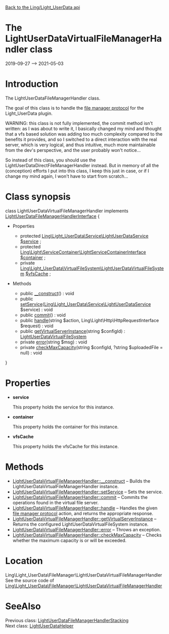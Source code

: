 [Back to the Ling/Light_UserData api](https://github.com/lingtalfi/Light_UserData/blob/master/doc/api/Ling/Light_UserData.md)



The LightUserDataVirtualFileManagerHandler class
================
2019-09-27 --> 2021-05-03






Introduction
============

The LightUserDataFileManagerHandler class.

The goal of this class is to handle the [file manager protocol](https://github.com/lingtalfi/TheBar/blob/master/discussions/file-manager-protocol.md) for the Light_UserData plugin.

WARNING: this class is not fully implemented, the commit method isn't written: as I was about to write it,
I basically changed my mind and thought that a vfs based solution was adding too much complexity compared to the benefits it provides,
and so I switched to a direct interaction with the real server, which is very logical, and thus intuitive, much more maintainable
from the dev's perspective, and the user probably won't notice...

So instead of this class, you should use the LightUserDataDirectFileManagerHandler instead.
But in memory of all the (conception) efforts I put into this class, I keep this just in case, or if I change my mind again,
I won't have to start from scratch...



Class synopsis
==============


class <span class="pl-k">LightUserDataVirtualFileManagerHandler</span> implements [LightUserDataFileManagerHandlerInterface](https://github.com/lingtalfi/Light_UserData/blob/master/doc/api/Ling/Light_UserData/FileManager/LightUserDataFileManagerHandlerInterface.md) {

- Properties
    - protected [Ling\Light_UserData\Service\LightUserDataService](https://github.com/lingtalfi/Light_UserData/blob/master/doc/api/Ling/Light_UserData/Service/LightUserDataService.md) [$service](#property-service) ;
    - protected [Ling\Light\ServiceContainer\LightServiceContainerInterface](https://github.com/lingtalfi/Light/blob/master/doc/api/Ling/Light/ServiceContainer/LightServiceContainerInterface.md) [$container](#property-container) ;
    - private [Ling\Light_UserData\VirtualFileSystem\LightUserDataVirtualFileSystem](https://github.com/lingtalfi/Light_UserData/blob/master/doc/api/Ling/Light_UserData/VirtualFileSystem/LightUserDataVirtualFileSystem.md) [$vfsCache](#property-vfsCache) ;

- Methods
    - public [__construct](https://github.com/lingtalfi/Light_UserData/blob/master/doc/api/Ling/Light_UserData/FileManager/LightUserDataVirtualFileManagerHandler/__construct.md)() : void
    - public [setService](https://github.com/lingtalfi/Light_UserData/blob/master/doc/api/Ling/Light_UserData/FileManager/LightUserDataVirtualFileManagerHandler/setService.md)([Ling\Light_UserData\Service\LightUserDataService](https://github.com/lingtalfi/Light_UserData/blob/master/doc/api/Ling/Light_UserData/Service/LightUserDataService.md) $service) : void
    - public [commit](https://github.com/lingtalfi/Light_UserData/blob/master/doc/api/Ling/Light_UserData/FileManager/LightUserDataVirtualFileManagerHandler/commit.md)() : void
    - public [handle](https://github.com/lingtalfi/Light_UserData/blob/master/doc/api/Ling/Light_UserData/FileManager/LightUserDataVirtualFileManagerHandler/handle.md)(string $action, Ling\Light\Http\HttpRequestInterface $request) : void
    - public [getVirtualServerInstance](https://github.com/lingtalfi/Light_UserData/blob/master/doc/api/Ling/Light_UserData/FileManager/LightUserDataVirtualFileManagerHandler/getVirtualServerInstance.md)(string $configId) : [LightUserDataVirtualFileSystem](https://github.com/lingtalfi/Light_UserData/blob/master/doc/api/Ling/Light_UserData/VirtualFileSystem/LightUserDataVirtualFileSystem.md)
    - private [error](https://github.com/lingtalfi/Light_UserData/blob/master/doc/api/Ling/Light_UserData/FileManager/LightUserDataVirtualFileManagerHandler/error.md)(string $msg) : void
    - private [checkMaxCapacity](https://github.com/lingtalfi/Light_UserData/blob/master/doc/api/Ling/Light_UserData/FileManager/LightUserDataVirtualFileManagerHandler/checkMaxCapacity.md)(string $configId, ?string $uploadedFile = null) : void

}




Properties
=============

- <span id="property-service"><b>service</b></span>

    This property holds the service for this instance.
    
    

- <span id="property-container"><b>container</b></span>

    This property holds the container for this instance.
    
    

- <span id="property-vfsCache"><b>vfsCache</b></span>

    This property holds the vfsCache for this instance.
    
    



Methods
==============

- [LightUserDataVirtualFileManagerHandler::__construct](https://github.com/lingtalfi/Light_UserData/blob/master/doc/api/Ling/Light_UserData/FileManager/LightUserDataVirtualFileManagerHandler/__construct.md) &ndash; Builds the LightUserDataVirtualFileManagerHandler instance.
- [LightUserDataVirtualFileManagerHandler::setService](https://github.com/lingtalfi/Light_UserData/blob/master/doc/api/Ling/Light_UserData/FileManager/LightUserDataVirtualFileManagerHandler/setService.md) &ndash; Sets the service.
- [LightUserDataVirtualFileManagerHandler::commit](https://github.com/lingtalfi/Light_UserData/blob/master/doc/api/Ling/Light_UserData/FileManager/LightUserDataVirtualFileManagerHandler/commit.md) &ndash; Commits the operations found in the virtual file server.
- [LightUserDataVirtualFileManagerHandler::handle](https://github.com/lingtalfi/Light_UserData/blob/master/doc/api/Ling/Light_UserData/FileManager/LightUserDataVirtualFileManagerHandler/handle.md) &ndash; Handles the given [file manager protocol](https://github.com/lingtalfi/TheBar/blob/master/discussions/file-manager-protocol.md) action, and returns the appropriate response.
- [LightUserDataVirtualFileManagerHandler::getVirtualServerInstance](https://github.com/lingtalfi/Light_UserData/blob/master/doc/api/Ling/Light_UserData/FileManager/LightUserDataVirtualFileManagerHandler/getVirtualServerInstance.md) &ndash; Returns the configured LightUserDataVirtualFileSystem instance.
- [LightUserDataVirtualFileManagerHandler::error](https://github.com/lingtalfi/Light_UserData/blob/master/doc/api/Ling/Light_UserData/FileManager/LightUserDataVirtualFileManagerHandler/error.md) &ndash; Throws an exception.
- [LightUserDataVirtualFileManagerHandler::checkMaxCapacity](https://github.com/lingtalfi/Light_UserData/blob/master/doc/api/Ling/Light_UserData/FileManager/LightUserDataVirtualFileManagerHandler/checkMaxCapacity.md) &ndash; Checks whether the maximum capacity is or will be exceeded.





Location
=============
Ling\Light_UserData\FileManager\LightUserDataVirtualFileManagerHandler<br>
See the source code of [Ling\Light_UserData\FileManager\LightUserDataVirtualFileManagerHandler](https://github.com/lingtalfi/Light_UserData/blob/master/FileManager/LightUserDataVirtualFileManagerHandler.php)



SeeAlso
==============
Previous class: [LightUserDataFileManagerHandlerStacking](https://github.com/lingtalfi/Light_UserData/blob/master/doc/api/Ling/Light_UserData/FileManager/LightUserDataFileManagerHandlerStacking.md)<br>Next class: [LightUserDataHelper](https://github.com/lingtalfi/Light_UserData/blob/master/doc/api/Ling/Light_UserData/Helper/LightUserDataHelper.md)<br>
